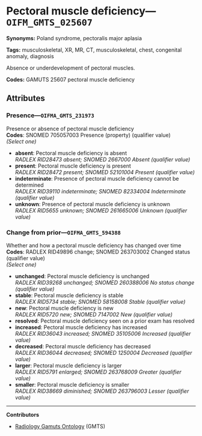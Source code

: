 # Pectoral muscle deficiency—`OIFM_GMTS_025607`

**Synonyms:** Poland syndrome, pectoralis major aplasia

**Tags:** musculoskeletal, XR, MR, CT, musculoskeletal, chest, congenital anomaly, diagnosis

Absence or underdevelopment of pectoral muscles.

**Codes:** GAMUTS 25607 pectoral muscle deficiency

## Attributes

### Presence—`OIFMA_GMTS_231973`

Presence or absence of pectoral muscle deficiency  
**Codes**: SNOMED 705057003 Presence (property) (qualifier value)  
*(Select one)*

- **absent**: Pectoral muscle deficiency is absent  
_RADLEX RID28473 absent; SNOMED 2667000 Absent (qualifier value)_
- **present**: Pectoral muscle deficiency is present  
_RADLEX RID28472 present; SNOMED 52101004 Present (qualifier value)_
- **indeterminate**: Presence of pectoral muscle deficiency cannot be determined  
_RADLEX RID39110 indeterminate; SNOMED 82334004 Indeterminate (qualifier value)_
- **unknown**: Presence of pectoral muscle deficiency is unknown  
_RADLEX RID5655 unknown; SNOMED 261665006 Unknown (qualifier value)_

### Change from prior—`OIFMA_GMTS_594388`

Whether and how a pectoral muscle deficiency has changed over time  
**Codes**: RADLEX RID49896 change; SNOMED 263703002 Changed status (qualifier value)  
*(Select one)*

- **unchanged**: Pectoral muscle deficiency is unchanged  
_RADLEX RID39268 unchanged; SNOMED 260388006 No status change (qualifier value)_
- **stable**: Pectoral muscle deficiency is stable  
_RADLEX RID5734 stable; SNOMED 58158008 Stable (qualifier value)_
- **new**: Pectoral muscle deficiency is new  
_RADLEX RID5720 new; SNOMED 7147002 New (qualifier value)_
- **resolved**: Pectoral muscle deficiency seen on a prior exam has resolved  
- **increased**: Pectoral muscle deficiency has increased  
_RADLEX RID36043 increased; SNOMED 35105006 Increased (qualifier value)_
- **decreased**: Pectoral muscle deficiency has decreased  
_RADLEX RID36044 decreased; SNOMED 1250004 Decreased (qualifier value)_
- **larger**: Pectoral muscle deficiency is larger  
_RADLEX RID5791 enlarged; SNOMED 263768009 Greater (qualifier value)_
- **smaller**: Pectoral muscle deficiency is smaller  
_RADLEX RID38669 diminished; SNOMED 263796003 Lesser (qualifier value)_

---

**Contributors**

- [Radiology Gamuts Ontology](https://gamuts.net/) (GMTS)